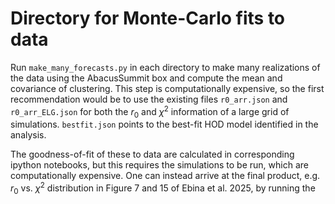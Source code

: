 # Directory for Monte-Carlo fits to data

Run `make_many_forecasts.py` in each directory to make many realizations of the data using the AbacusSummit box and compute the mean and covariance of clustering. 
This step is computationally expensive, so the first recommendation would be to use the existing files `r0_arr.json` and `r0_arr_ELG.json` for both the $r_0$ and $\chi^2$ information of a large grid of simulations. 
`bestfit.json` points to the best-fit HOD model identified in the analysis.

The goodness-of-fit of these to data are calculated in corresponding ipython notebooks, but this requires the simulations to be run, which are computationally expensive. 
One can instead arrive at the final product, e.g. $r_0$ vs. $\chi^2$ distribution in Figure 7 and 15 of Ebina et al. 2025, by running the 

